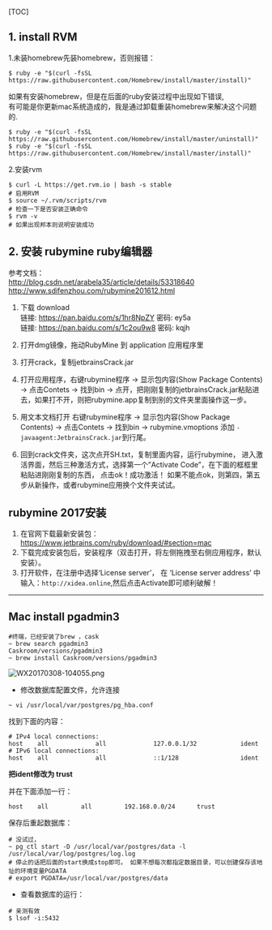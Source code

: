 [TOC]

## **1. install RVM**   
 
1.未装homebrew先装homebrew，否则报错：     
```
$ ruby -e "$(curl -fsSL https://raw.githubusercontent.com/Homebrew/install/master/install)"
```      
如果有安装homebrew，但是在后面的ruby安装过程中出现如下错误,        
有可能是你更新mac系统造成的，我是通过卸载重装homebrew来解决这个问题的.       
```
$ ruby -e "$(curl -fsSL https://raw.githubusercontent.com/Homebrew/install/master/uninstall)"
$ ruby -e "$(curl -fsSL https://raw.githubusercontent.com/Homebrew/install/master/install)"
```     
2.安装rvm    
```
$ curl -L https://get.rvm.io | bash -s stable
# 启用RVM
$ source ~/.rvm/scripts/rvm   
# 检查一下是否安装正确命令
$ rvm -v
# 如果出现邦本则说明安装成功
```    

## **2. 安装 rubymine ruby编辑器**      

参考文档：     
http://blog.csdn.net/arabela35/article/details/53318640       
http://www.sdifenzhou.com/rubymine201612.html      

1. 下载 download      
链接: https://pan.baidu.com/s/1hr8NpZY  密码: ey5a     
链接: https://pan.baidu.com/s/1c2ou9w8 密码: kqjh        

2. 打开dmg镜像，拖动RubyMine 到 application 应用程序里       

3. 打开crack，复制jetbrainsCrack.jar      

4. 打开应用程序，右键rubymine程序 -> 显示包内容(Show Package Contents) -> 点击Contets -> 找到bin -> 点开，把刚刚复制的jetbrainsCrack.jar粘贴进去，如果打不开，则把rubymine.app复制到别的文件夹里面操作这一步。      

5. 用文本文档打开 右键rubymine程序 -> 显示包内容(Show Package Contents) -> 点击Contets -> 找到bin -> rubymine.vmoptions  添加 `-javaagent:JetbrainsCrack.jar`到行尾。    

6. 回到crack文件夹，这次点开SH.txt，复制里面内容，运行rubymine， 进入激活界面，然后三种激活方式，选择第一个”Activate Code”，在下面的框框里粘贴进刚刚复制的东西， 点击ok！成功激活！ 如果不能点ok，则第四，第五步从新操作，或者rubymine应用换个文件夹试试。         

## **rubymine 2017安装**

1. 在官网下载最新安装包：  https://www.jetbrains.com/ruby/download/#section=mac     
2. 下载完成安装包后，安装程序（双击打开，将左侧拖拽至右侧应用程序，默认安装）。      
3. 打开软件，在注册中选择‘License server’， 在 ‘License server address’ 中输入：`http://xidea.online`,然后点击Activate即可顺利破解！

--------------------
## **Mac install pgadmin3**    

```
#终端，已经安装了brew ，cask
~ brew search pgadmin3
Caskroom/versions/pgadmin3
~ brew install Caskroom/versions/pgadmin3
```
![WX20170308-104055.png](https://bitbucket.org/repo/oE6yEX/images/3516961668-WX20170308-104055.png)     


* 修改数据库配置文件，允许连接
```
~ vi /usr/local/var/postgres/pg_hba.conf
```
找到下面的内容：
```
# IPv4 local connections:
host    all             all             127.0.0.1/32            ident
# IPv6 local connections:
host    all             all             ::1/128                 ident
```
**把ident修改为 trust** 

并在下面添加一行：
```
host	all 		all 		192.168.0.0/24 		trust
```

保存后重起数据库：
```
# 没试过，
~ pg_ctl start -D /usr/local/var/postgres/data -l /usr/local/var/log/postgres/log.log
# 停止的话把后面的start换成stop即可。 如果不想每次都指定数据目录，可以创建保存该地址的环境变量PGDATA
# export PGDATA=/usr/local/var/postgres/data
```
* 查看数据库的运行：
```
# 亲测有效
$ lsof -i:5432
```